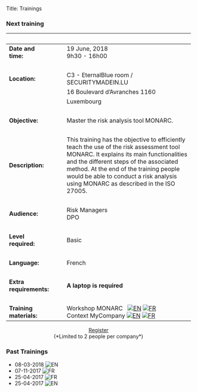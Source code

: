 Title: Trainings

### Next training

|&nbsp;|||
|:--|--|--|
|**Date and time:**||19 June, 2018 <br>9h30 - 16h00|
|&nbsp;|  ||
|**Location:**|&nbsp;&nbsp;&nbsp;|C3 - EternalBlue room / SECURITYMADEIN.LU|
|             |                  |16 Boulevard d’Avranches 1160|
|             |                  |Luxembourg|
|&nbsp;|  |  |
|**Objective:**||Master the risk analysis tool MONARC.|
|&nbsp;|  |  |
|**Description:**||This training has the objective to efficiently teach the use of the risk assessment tool MONARC. It explains its main functionalities and the different steps of the associated method. At the end of the training people would be able to conduct a risk analysis using MONARC as described in the ISO 27005.|
|&nbsp;|  |  |
|**Audience:**||Risk Managers <br> DPO|
|&nbsp;|  |  |
|**Level required:**||Basic|
|&nbsp;|  |  |
|**Language:**||French|
|&nbsp;|  |  |
|**Extra requirements:**||**A laptop is required**|
|&nbsp;|  |  |
|**Training materials:**||Workshop MONARC &nbsp; [![][en]](/assets/files/monarc-training/en/Formation_V2-MONARC_En.pdf) [![][fr]](/assets/files/monarc-training/fr/Formation_V2-MONARC_Fr.pdf)<br/>Context MyCompany [![][en]](/assets/files/monarc-training/en/Context_MyCompany_en_v1.0.pdf) [![][fr]](/assets/files/monarc-training/fr/Context_MyCompany_fr_v1.1.pdf) |


<center>
<a href="https://www.eventbrite.com/e/monarc-training-learn-how-to-master-risk-analysis-tickets-45194516014" class="btn btn-primary btn-lg active" role="button" aria-pressed="true">Register</a>
<br/>(*Limited to 2 people per company*)
</center>


### Past Trainings

* 08-03-2018 ![][en]
* 07-11-2017 ![][fr]
* 25-04-2017 ![][fr]
* 25-04-2017 ![][en]


[en]: /assets/images/gb.svg "EN"
[fr]: /assets/images/fr.svg "FR"
